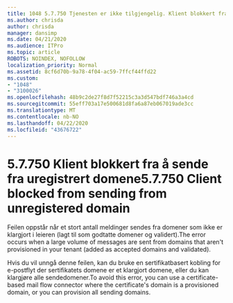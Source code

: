 ```yaml
---
title: 1048 5.7.750 Tjenesten er ikke tilgjengelig. Klient blokkert fra å sende fra uregistrerte domener
ms.author: chrisda
author: chrisda
manager: dansimp
ms.date: 04/21/2020
ms.audience: ITPro
ms.topic: article
ROBOTS: NOINDEX, NOFOLLOW
localization_priority: Normal
ms.assetid: 8cf6d70b-9a78-4f04-ac59-7ffcf44ffd22
ms.custom:
- "1048"
- "3100026"
ms.openlocfilehash: 48b9c2de27f8d7f52215c3a3d547bdf746a3a4cd
ms.sourcegitcommit: 55eff703a17e500681d8fa6a87eb067019ade3cc
ms.translationtype: MT
ms.contentlocale: nb-NO
ms.lasthandoff: 04/22/2020
ms.locfileid: "43676722"
---
```

# <a name="57750-client-blocked-from-sending-from-unregistered-domain"></a><span data-ttu-id="45810-103">5.7.750 Klient blokkert fra å sende fra uregistrert domene</span><span class="sxs-lookup"><span data-stu-id="45810-103">5.7.750 Client blocked from sending from unregistered domain</span></span>

<span data-ttu-id="45810-104">Feilen oppstår når et stort antall meldinger sendes fra domener som ikke er klargjort i leieren (lagt til som godtatte domener og validert).</span><span class="sxs-lookup"><span data-stu-id="45810-104">The error occurs when a large volume of messages are sent from domains that aren't provisioned in your tenant (added as accepted domains and validated).</span></span>

<span data-ttu-id="45810-105">Hvis du vil unngå denne feilen, kan du bruke en sertifikatbasert kobling for e-postflyt der sertifikatets domene er et klargjort domene, eller du kan klargjøre alle sendedomener.</span><span class="sxs-lookup"><span data-stu-id="45810-105">To avoid this error, you can use a certificate-based mail flow connector where the certificate's domain is a provisioned domain, or you can provision all sending domains.</span></span>
